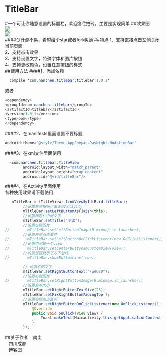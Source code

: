 # TitleBar
#一个可让你随意设置的标题栏，欢迎各位拍砖，主要是实现简单
##效果图<br>
![](https://github.com/nanchen2251/TitleBar/blob/master/photo1.jpg)<br>
![](https://github.com/nanchen2251/TitleBar/blob/master/photo2.jpg)<br>
####⊙开源不易，希望给个star或者fork奖励
##特点
  1、支持直接点击左侧关闭当前页面<br>
  2、支持点击效果<br>
  3、支持设置文字，特殊字体和图片按钮<br>
  4、支持更改颜色，设置任意按钮的样式<br>
##使用方法
####1、添加依赖<br>
```java
  compile 'com.nanchen.titlebar:titlebar:1.0.1'
```
  或者<br>
  ```java
<dependency>
  <groupId>com.nanchen.titlebar</groupId>
  <artifactId>titlebar</artifactId>
  <version>1.0.1</version>
  <type>pom</type>
</dependency>
```
####2、在manifests里面设置不要标题
```java
android:theme="@style/Theme.AppCompat.DayNight.NoActionBar"
```
####3、在xml文件里面使用<br>
```java
  <com.nanchen.titlebar.TitleView
        android:layout_width="match_parent"
        android:layout_height="wrap_content"
        android:id="@+id/titleBar"/>
```
####4、在Activity里面使用<br>各种使用效果请下载使用
```java
   mTitleBar = (TitleView) findViewById(R.id.titleBar);
        //设置左侧按钮点击关闭Activity
        mTitleBar.setLeftButtonAsFinish(this);
        //设置标题栏中间文字
        mTitleBar.setTitle("测试");
        //设置左侧图片
//        mTitleBar.setLeftButtonImage(R.mipmap.ic_launcher);
        //设置左侧点击事件
//        mTitleBar.setLeftButtonOnClickListener(new OnClickListener());
        //设置中间是一个view
//        mTitleBar.setCenterButtonAsCustomView(view);
        //设置是否显示下方下划线
//        mTitleBar.showBottomLine(true);

        // 设置右侧文字
        mTitleBar.setRightButtonText("\ue620");
        //设置右侧图片
//        mTitleBar.setRightButtonImage(R.mipmap.ic_launcher);
        //设置文本大小
        mTitleBar.setRightButtonTextSize(25);
        mTitleBar.setFixRightButtonPadingTop();
        //设置右侧点击监听
        mTitleBar.setRightButtonOnClickListener(new OnClickListener() {
            @Override
            public void onClick(View view) {
                Toast.makeText(MainActivity.this.getApplicationContext(),"你点击了右侧按钮",Toast.LENGTH_SHORT).show();
            }
        });
```
##关于作者
    南尘<br>
    四川成都<br>
    [博客园](http://www.cnblogs.com/liushilin/)
